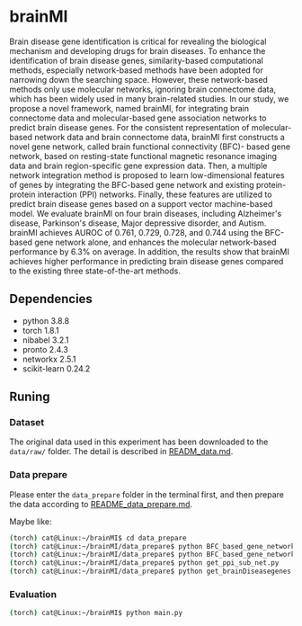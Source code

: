 # brainMI

Brain disease gene identification is critical for revealing the biological mechanism and developing drugs for brain diseases. To enhance the identification of brain disease genes, similarity-based computational methods, especially network-based methods have been adopted for narrowing down the searching space. However, these network-based methods only use molecular networks, ignoring brain connectome data, which has been widely used in many brain-related studies. In our study, we propose a novel framework, named brainMI, for integrating brain connectome data and molecular-based gene association networks to predict brain disease genes. For the consistent representation of molecular-based network data and brain connectome data, brainMI first constructs a novel gene network, called brain functional connectivity (BFC)- based gene network, based on resting-state functional magnetic resonance imaging data and brain region-specific gene expression data. Then, a multiple network integration method is proposed to learn low-dimensional features of genes by integrating the BFC-based gene network and existing protein-protein interaction (PPI) networks. Finally, these features are utilized to predict brain disease genes based on a support vector machine-based model. We evaluate brainMI on four brain diseases, including Alzheimer's disease, Parkinson's disease, Major depressive disorder, and Autism. brainMI achieves AUROC of 0.761, 0.729, 0.728, and 0.744 using the BFC-based gene network alone, and enhances the molecular network-based performance by 6.3% on average. In addition, the results show that brainMI achieves higher performance in predicting brain disease genes compared to the existing three state-of-the-art methods.

## Dependencies 
- python 3.8.8
- torch 1.8.1
- nibabel 3.2.1
- pronto 2.4.3
- networkx 2.5.1
- scikit-learn 0.24.2

## Runing 
### Dataset 
The original data used in this experiment has been downloaded to the `data/raw/` folder. The detail is described in [READM_data.md](data/raw/README.md). 

### Data prepare
Please enter the `data_prepare` folder in the terminal first, and then prepare the data according to [README_data_prepare.md](data_prepare/README.md).

Maybe like:
```bash
(torch) cat@Linux:~/brainMI$ cd data_prepare
(torch) cat@Linux:~/brainMI/data_prepare$ python BFC_based_gene_network_construction.py 
(torch) cat@Linux:~/brainMI/data_prepare$ python BFC_based_gene_network_filter.py 
(torch) cat@Linux:~/brainMI/data_prepare$ python get_ppi_sub_net.py
(torch) cat@Linux:~/brainMI/data_prepare$ python get_brainDiseasegenes.py
```

### Evaluation

```bash 
(torch) cat@Linux:~/brainMI$ python main.py
```

